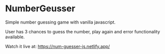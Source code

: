 # NumberGeusser
Simple number guessing game with vanilla javascript.

User has 3 chances to guess the number, play again and error functionality available.

Watch it live at: https://num-guesser-js.netlify.app/
